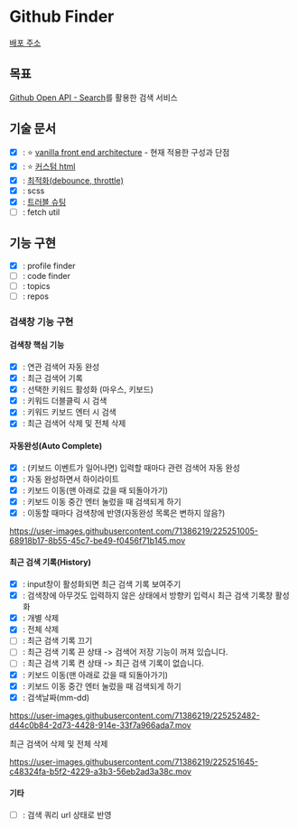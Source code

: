 # Github Finder

[배포 주소](https://kimyouknow.github.io/github-finder/)

## 목표

[Github Open API - Search](https://docs.github.com/ko/rest/search?apiVersion=2022-11-28)를 활용한 검색 서비스

## 기술 문서

- [x] : ⭐️ [vanilla front end architecture](docs/core.md) - 현재 적용한 구성과 단점
- [x] : ⭐️ [커스텀 html](docs/html.md)
- [x] : [최적화(debounce, throttle)](docs/optimize.md)
- [x] : scss
- [x] : [트러블 슈팅](docs/trouble-shotting.md)
- [ ] : fetch util

## 기능 구현

- [x] : profile finder
- [ ] : code finder
- [ ] : topics
- [ ] : repos

### 검색창 기능 구현

#### 검색창 핵심 기능

- [x] : 연관 검색어 자동 완성
- [x] : 최근 검색어 기록
- [x] : 선택한 키워드 활성화 (마우스, 키보드)
- [x] : 키워드 더블클릭 시 검색
- [x] : 키워드 키보드 엔터 시 검색
- [x] : 최근 검색어 삭제 및 전체 삭제

#### 자동완성(Auto Complete)

- [x] : (키보드 이벤트가 일어나면) 입력할 때마다 관련 검색어 자동 완성
- [x] : 자동 완성하면서 하이라이트
- [x] : 키보드 이동(맨 아래로 갔을 때 되돌아가기)
- [x] : 키보드 이동 중간 엔터 눌렀을 때 검색되게 하기
- [x] : 이동할 때마다 검색창에 반영(자동완성 목록은 변하지 않음?)

https://user-images.githubusercontent.com/71386219/225251005-68918b17-8b55-45c7-be49-f0456f71b145.mov

#### 최근 검색 기록(History)

- [x] : input창이 활성화되면 최근 검색 기록 보여주기
- [x] : 검색창에 아무것도 입력하지 않은 상태에서 방향키 입력시 최근 검색 기록창 활성화
- [x] : 개별 삭제
- [x] : 전체 삭제
- [ ] : 최근 검색 기록 끄기
- [ ] : 최근 검색 기록 끈 상태 -> 검색어 저장 기능이 꺼져 있습니다.
- [ ] : 최근 검색 기록 켠 상태 -> 최근 검색 기록이 없습니다.
- [x] : 키보드 이동(맨 아래로 갔을 때 되돌아가기)
- [x] : 키보드 이동 중간 엔터 눌렀을 때 검색되게 하기
- [x] : 검색날짜(mm-dd)

https://user-images.githubusercontent.com/71386219/225252482-d44c0b84-2d73-4428-914e-33f7a966ada7.mov

최근 검색어 삭제 및 전체 삭제

https://user-images.githubusercontent.com/71386219/225251645-c48324fa-b5f2-4229-a3b3-56eb2ad3a38c.mov

#### 기타

- [ ] : 검색 쿼리 url 상태로 반영
